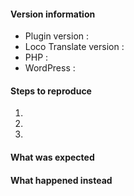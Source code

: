 <!--
Thanks for contributing !

Please note:
- These comments won't show up when you submit your issue.
- Please choose a descriptive title, ex. : "The popup doesn't show up".
- Try to provide as many details as possible on the below list.
- If requesting a new feature, please explain why you'd like to see it added.
-->

#### Version information

* Plugin version : 
* Loco Translate version : 
* PHP : 
* WordPress : 

#### Steps to reproduce

1. 
2. 
3. 

#### What was expected


#### What happened instead
